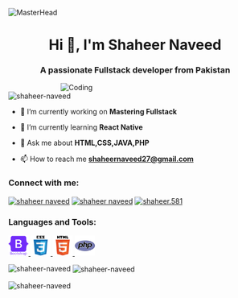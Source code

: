 ![MasterHead](https://mir-s3-cdn-cf.behance.net/project_modules/max_1200/be832922391491.58c25558f0fe7.gif)
<h1 align="center">Hi 👋, I'm Shaheer Naveed</h1>
<h3 align="center">A passionate Fullstack developer from Pakistan</h3>
<img align="right" alt="Coding" width="400" src="https://cdn.dribbble.com/users/2131993/screenshots/4948736/thoughtworks-gif_dribbble.gif" >
<p align="left"> <img src="https://komarev.com/ghpvc/?username=shaheer-naveed&label=Profile%20views&color=0e75b6&style=flat" alt="shaheer-naveed" /> </p>

- 🔭 I’m currently working on **Mastering Fullstack**

- 🌱 I’m currently learning **React Native**

- 💬 Ask me about **HTML,CSS,JAVA,PHP**

- 📫 How to reach me **shaheernaveed27@gmail.com**

<h3 align="left">Connect with me:</h3>
<p align="left">
<a href="https://linkedin.com/in/shaheer naveed" target="blank"><img align="center" src="https://raw.githubusercontent.com/rahuldkjain/github-profile-readme-generator/master/src/images/icons/Social/linked-in-alt.svg" alt="shaheer naveed" height="30" width="40" /></a>
<a href="https://fb.com/shaheer naveed" target="blank"><img align="center" src="https://raw.githubusercontent.com/rahuldkjain/github-profile-readme-generator/master/src/images/icons/Social/facebook.svg" alt="shaheer naveed" height="30" width="40" /></a>
<a href="https://instagram.com/shaheer.581" target="blank"><img align="center" src="https://raw.githubusercontent.com/rahuldkjain/github-profile-readme-generator/master/src/images/icons/Social/instagram.svg" alt="shaheer.581" height="30" width="40" /></a>
</p>

<h3 align="left">Languages and Tools:</h3>
<p align="left"> <a href="https://getbootstrap.com" target="_blank" rel="noreferrer"> <img src="https://raw.githubusercontent.com/devicons/devicon/master/icons/bootstrap/bootstrap-plain-wordmark.svg" alt="bootstrap" width="40" height="40"/> </a> <a href="https://www.w3schools.com/css/" target="_blank" rel="noreferrer"> <img src="https://raw.githubusercontent.com/devicons/devicon/master/icons/css3/css3-original-wordmark.svg" alt="css3" width="40" height="40"/> </a> <a href="https://www.w3.org/html/" target="_blank" rel="noreferrer"> <img src="https://raw.githubusercontent.com/devicons/devicon/master/icons/html5/html5-original-wordmark.svg" alt="html5" width="40" height="40"/> </a> <a href="https://www.php.net" target="_blank" rel="noreferrer"> <img src="https://raw.githubusercontent.com/devicons/devicon/master/icons/php/php-original.svg" alt="php" width="40" height="40"/> </a> </p>

<p><img align="left" src="https://github-readme-stats.vercel.app/api/top-langs?username=shaheer-naveed&show_icons=true&locale=en&layout=compact" alt="shaheer-naveed" /></p>

<p>&nbsp;<img align="center" src="https://github-readme-stats.vercel.app/api?username=shaheer-naveed&show_icons=true&locale=en" alt="shaheer-naveed" /></p>

<p><img align="center" src="https://github-readme-streak-stats.herokuapp.com/?user=shaheer-naveed&" alt="shaheer-naveed" /></p>
